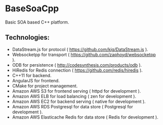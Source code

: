BaseSoaCpp
==========

Basic SOA based C++ platform.

Technologies:
-------------
- DataStream.js for protocol ( https://github.com/kig/DataStream.js ).
- Websocketpp for transport ( https://github.com/zaphoyd/websocketpp ).
- ODB for persistence ( http://codesynthesis.com/products/odb ).
- HiRedis for Redis connection ( https://github.com/redis/hiredis ).
- C++11 for backend.
- AngularJS for frontend.
- CMake for project management.
- Amazon AWS S3 for frontend serving ( httpd for development ).
- Amazon AWS ELB for load balancing ( zen for development ).
- Amazon AWS EC2 for backend serving ( native for development ).
- Amazon AWS RDS Postgresql for data store ( Postgresql for development ).
- Amazon AWS Elasticache Redis for data store ( Redis for development ).
